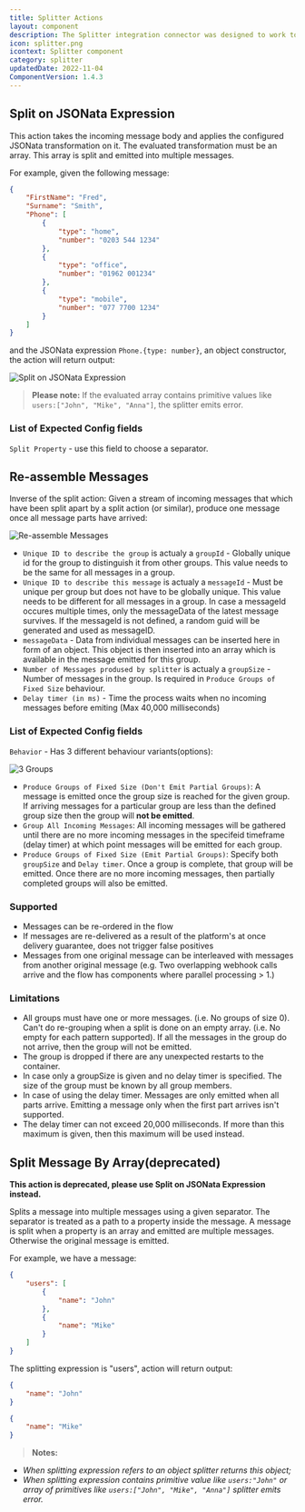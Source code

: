 ```yaml
---
title: Splitter Actions
layout: component
description: The Splitter integration connector was designed to work together with the JSONata-powered Mapper.
icon: splitter.png
icontext: Splitter component
category: splitter
updatedDate: 2022-11-04
ComponentVersion: 1.4.3
---
```


## Split on JSONata Expression

This action takes the incoming message body and applies the configured JSONata transformation on it. The evaluated transformation must be an array. This array is split and emitted into multiple messages.

For example, given the following message:

```json
{
    "FirstName": "Fred",
    "Surname": "Smith",
    "Phone": [
        {
            "type": "home",
            "number": "0203 544 1234"
        },
        {
            "type": "office",
            "number": "01962 001234"
        },
        {
            "type": "mobile",
            "number": "077 7700 1234"
        }
    ]
}
```

and the JSONata expression `Phone.{type: number}`, an object constructor, the
action will return output:

![Split on JSONata Expression](img/split-json.png)

>**Please note:** If the evaluated array contains primitive values like ```users:["John", "Mike", "Anna"]```, the splitter emits error.

### List of Expected Config fields

`Split Property` - use this field to choose a separator.

## Re-assemble Messages

Inverse of the split action: Given a stream of incoming messages that which have
been split apart by a split action (or similar), produce one message once all
message parts have arrived:

![Re-assemble Messages](img/re-assemble.png)

*  `Unique ID to describe the group` is actualy a `groupId` - Globally unique id for the group to distinguish it from other groups. This value needs to be the same for all messages in a group.
*  `Unique ID to describe this message` is actualy a `messageId` - Must be unique per group but does not have to be globally unique. This value needs to be different for all messages in a group. In case a messageId occures multiple times, only the messageData of the latest message survives. If the messageId is not defined, a random guid will be generated and used as messageID.
*  `messageData` - Data from individual messages can be inserted here in form of an object. This object is then inserted into an array which is available in the message emitted for this group.
*  `Number of Messages prodused by splitter` is actualy a `groupSize` - Number of messages in the group. Is required in `Produce Groups of Fixed Size` behaviour.
*  `Delay timer (in ms)` - Time the process waits when no incoming messages before emiting (Max 40,000 milliseconds)

### List of Expected Config fields

`Behavior` - Has 3 different behaviour variants(options):

![3 Groups](img/3-groups.png)

* `Produce Groups of Fixed Size (Don't Emit Partial Groups)`: A message is emitted once the group size is reached for the given group. If arriving messages for a particular group are less than the defined group size then the group will **not be emitted**.
* `Group All Incoming Messages`: All incoming messages will be gathered until there are no more incoming messages in the specifeid timeframe (delay timer) at which point messages will be emitted for each group.
* `Produce Groups of Fixed Size (Emit Partial Groups)`: Specify both `groupSize` and `Delay timer`. Once a group is complete, that group will be emitted. Once there are no more incoming messages, then partially completed groups will also be emitted.

### Supported

* Messages can be re-ordered in the flow
* If messages are re-delivered as a result of the platform's at once delivery guarantee, does not trigger false positives
* Messages from one original message can be interleaved with messages from another original message
(e.g. Two overlapping webhook calls arrive and the flow has components where parallel processing > 1.)

### Limitations

* All groups must have one or more messages. (i.e. No groups of size 0).
Can't do re-grouping when a split is done on an empty array. (i.e. No empty for each pattern supported).
If all the messages in the group do not arrive, then the group will not be emitted.
* The group is dropped if there are any unexpected restarts to the container.
* In case only a groupSize is given and no delay timer is specified. The size of the group must be known by all group members.
* In case of using the delay timer. Messages are only emitted when all parts arrive. Emitting a message only when the first part arrives isn't supported.
* The delay timer can not exceed 20,000 milliseconds. If more than this maximum is given, then this maximum will be used instead.

## Split Message By Array(deprecated)

**This action is deprecated, please use Split on JSONata Expression instead.**

Splits a message into multiple messages using a given separator. The separator is treated as a path to a property inside the message. A message is split when a property is an array and emitted are multiple messages. Otherwise the original message is emitted.

For example, we have a message:

```json
{
    "users": [
        {
            "name": "John"
        },
        {
            "name": "Mike"
        }
    ]
}
```

The splitting expression is "users", action will return output:

```json
{
    "name": "John"
}

{
    "name": "Mike"
}
```

>**Notes:**
- *When splitting expression refers to an object splitter returns this object;*
- *When splitting expression contains primitive value like ```users:"John"``` or array of primitives like ```users:["John", "Mike", "Anna"]``` splitter emits error.*
